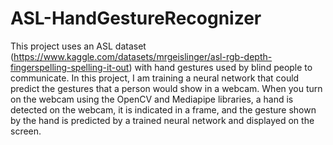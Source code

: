 # ASL-HandGestureRecognizer
This project uses an ASL dataset (https://www.kaggle.com/datasets/mrgeislinger/asl-rgb-depth-fingerspelling-spelling-it-out) with hand gestures used by blind people to communicate. In this project, I am training a neural network that could predict the gestures that a person would show in a webcam. When you turn on the webcam using the OpenCV and Mediapipe libraries, a hand is detected on the webcam, it is indicated in a frame, and the gesture shown by the hand is predicted by a trained neural network and displayed on the screen.
